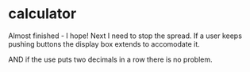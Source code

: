 # calculator

Almost finished - I hope! Next I need to stop the spread. If a user keeps pushing buttons the display box extends to accomodate it. 

AND if the use puts two decimals in a row there is no problem.